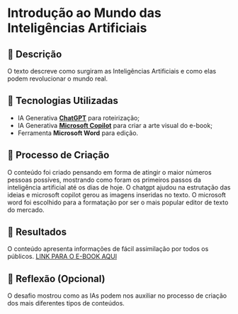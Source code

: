 # Introdução ao Mundo das Inteligências Artificiais

## 📒 Descrição
O texto descreve como surgiram as Inteligências Artificiais e como elas podem revolucionar o mundo real.

## 🤖 Tecnologias Utilizadas
- IA Generativa **[ChatGPT](https://chat.openai.com)** para roteirização;
- IA Generativa **[Microsoft Copilot](https://copilot.microsoft.com/onboarding)** para criar a arte visual do e-book;
- Ferramenta **Microsoft Word** para edição.

## 🧐 Processo de Criação
O conteúdo foi criado pensando em forma de atingir o maior números pessoas possíves, mostrando como foram os primeiros passos da inteligência artificial até os dias de hoje. O chatgpt ajudou na estrutação das ideias e microsoft copilot gerou as imagens inseridas no texto. O microsoft word foi escolhido para a formatação por ser o mais popular editor de texto do mercado.

## 🚀 Resultados
O conteúdo apresenta informações de fácil assimilação por todos os públicos.
[LINK PARA O E-BOOK AQUI](https://github.com/mtasteel/lab-natty-or-not/commit/b57730a4af279131e15a547f678f59d6dbbd362c#diff-cdddd898ca6ffb7f342aa5da72be577c3998c50967f6269f940351beb44a158e)

## 💭 Reflexão (Opcional)
O desafio mostrou como as IAs podem nos auxiliar no processo de criação dos mais diferentes tipos de conteúdos.

